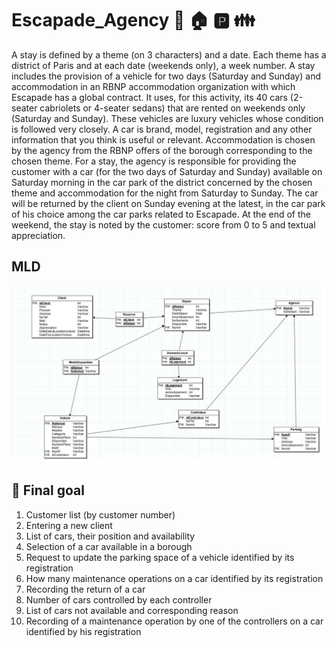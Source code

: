 # Escapade_Agency 🚙 🏠 🅿️ 👪



A stay is defined by a theme (on 3 characters) and a date. Each theme has a district of Paris and at each date (weekends only), a week number.
A stay includes the provision of a vehicle for two days (Saturday and Sunday) and accommodation in an RBNP accommodation organization with which Escapade has a global contract.
It uses, for this activity, its 40 cars (2-seater cabriolets or 4-seater sedans) that are rented on weekends only (Saturday and Sunday). These vehicles are luxury vehicles whose condition is followed very closely. A car is brand, model, registration and any other information that you think is useful or relevant.
Accommodation is chosen by the agency from the RBNP offers of the borough corresponding to the chosen theme.
For a stay, the agency is responsible for providing the customer with a car (for the two days of Saturday and Sunday) available on Saturday morning in the car park of the district concerned by the chosen theme and accommodation for the night from Saturday to Sunday. The car will be returned by the client on Sunday evening at the latest, in the car park of his choice among the car parks related to Escapade.
At the end of the weekend, the stay is noted by the customer: score from 0 to 5 and textual appreciation.

## MLD

![MLD](MLD.png)







## 🎯 Final goal

1. Customer list (by customer number)
2. Entering a new client
3. List of cars, their position and availability
4. Selection of a car available in a borough
5. Request to update the parking space of a vehicle identified by its registration
6. How many maintenance operations on a car identified by its registration
7. Recording the return of a car
8. Number of cars controlled by each controller
9. List of cars not available and corresponding reason
10. Recording of a maintenance operation by one of the controllers on a car identified by his
registration
